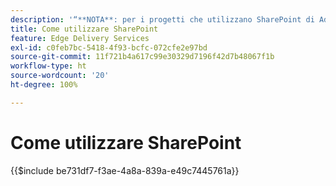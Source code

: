 ```yaml
---
description: '“**NOTA**: per i progetti che utilizzano SharePoint di Adobe (<https://adobe.sharepoint.com>) continua qui.”'
title: Come utilizzare SharePoint
feature: Edge Delivery Services
exl-id: c0feb7bc-5418-4f93-bcfc-072cfe2e97bd
source-git-commit: 11f721b4a617c99e30329d7196f42d7b48067f1b
workflow-type: ht
source-wordcount: '20'
ht-degree: 100%

---
```


# Come utilizzare SharePoint

{{$include be731df7-f3ae-4a8a-839a-e49c7445761a}}

